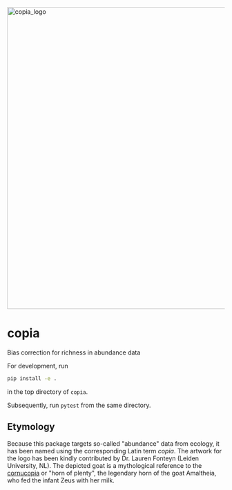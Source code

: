 <img width="699" alt="copia_logo" src="https://user-images.githubusercontent.com/4376879/115404130-5167a480-a1ed-11eb-96fe-46116ee5971f.png">

# copia
Bias correction for richness in abundance data

For development, run 

``` bash
pip install -e . 
```

in the top directory of `copia`.

Subsequently, run `pytest` from the same directory. 

## Etymology
Because this package targets so-called "abundance" data from ecology, it has been named using the corresponding Latin term *copia*. The artwork for the logo has been kindly contributed by Dr. Lauren Fonteyn (Leiden University, NL). The depicted goat is a mythological reference to the [cornucopia](https://en.wikipedia.org/wiki/Cornucopia) or "horn of plenty", the legendary horn of the goat Amaltheia, who fed the infant Zeus with her milk.
